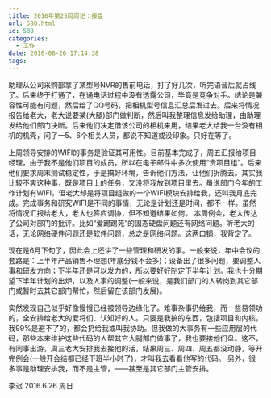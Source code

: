 ```yaml
---
title: 2016年第25周周记：接盘
url: 588.html
id: 588
categories:
  - 工作
date: 2016-06-26 17:14:38
tags:
---
```


助理从公司采购部拿了某型号NVR的售前电话，打了好几次，听完语音后就占线了。后来终于打通了，在通电话过程中没有透露公司，毕竟是竞争对手。结论是兼容性可能有问题，然后给了QQ号码，把相机型号信息汇总后发过去。后来将情况报告给老大，老大说要某(大腿)部门做判断，然后叫我整理信息发给助理，由助理发给他们部门决断。后来他们决定借该公司的相机来用，结果老大给我一台没有相机的机壳，问了一5、6个相关人员，都说不知道或没印象。只好在等了。 
<!-- more -->
上周领导安排的WIFI的事务是验证其可用性。目前基本完成了，周五汇报给项目经理，由于我不是他们项目的成员，所以在电子邮件中多次使用“贵项目组”。后来他们要求周末测试稳定性，于是搞好环境，告诉他们方法，让他们折腾去。其实我比较不爽这种事，既是项目上的任务，又没将我放到项目里去。虽说部门今年的工作计划有WIFI，但老大却是将项目组做的一个WIFI模块安排给我，还叫我月底完成。完成事务和研究WIFI是不同的事情，无论是计划还是时间，都不一样。虽然将情况汇报给老大，老大也答应调协，但不知道结果如何。 本周例会，老大传达了公司对部门的批评。比如“爱踢踢死”的固态硬盘问题还有网络问题。听老大的话，无论网络硬件问题还是软件问题，总之是网络问题。这两口锅，我背定了。 

现在是6月下旬了，因此会上还讲了一些管理和研发的事。一般来说，年中会议的套路是：上半年产品销售不理想(年底分钱不会多)；设备出了很多问题，要调整人事和研发方向；下半年还是可以发力的，所以要好好制定下半年计划。我也十分期望下半年计划的出炉，以及人事的调整(一般来说，是我们部门的人转岗到其它部门或暂时去其它部门帮忙，然后留在该部门发展)。 

实然发现自己似乎好像慢慢已经被领导边缘化了。难事杂事扔给我，而一些易领功的，全安排给老大的爱将们、认知好的人。只要是我搞的东西，包括项目和内核，我99%是避不了的，都会扔给我或叫我协助。但我做的大事务有一些应用层的代码，那些本来维护这些代码的人帮其它大腿部门做事了，我也要接他们盘。这不，有同事出游，周三老大安排我去接他的活，结果周三、周四、周五都没动静，等开完例会(一般开会结都已经下班半小时了)，才叫我去看看他写的代码。 另外，很多事是助理安排我，而不是主管，——甚至是其它部门主管安排。 

李迟 2016.6.26 周日